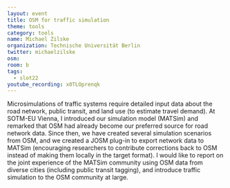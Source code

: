 ```yaml
---
layout: event
title: OSM for traffic simulation
theme: tools
category: tools
name: Michael Zilske
organization: Technische Universität Berlin
twitter: michaelzilske
osm:
room: b
tags:
  - slot22
youtube_recording: x0TLOprenqk
---
```

Microsimulations of traffic systems require detailed input data about the road network, public transit, and land use (to estimate travel demand). At SOTM-EU Vienna, I introduced our simulation model (MATSim) and remarked that OSM had already become our preferred source for road network data. Since then, we have created several simulation scenarios from OSM, and we created a JOSM plug-in to export network data to MATSim (encouraging researchers to contribute corrections back to OSM instead of making them locally in the target format). I would like to report on the joint experience of the MATSim community using OSM data from diverse cities (including public transit tagging), and introduce traffic simulation to the OSM community at large.
